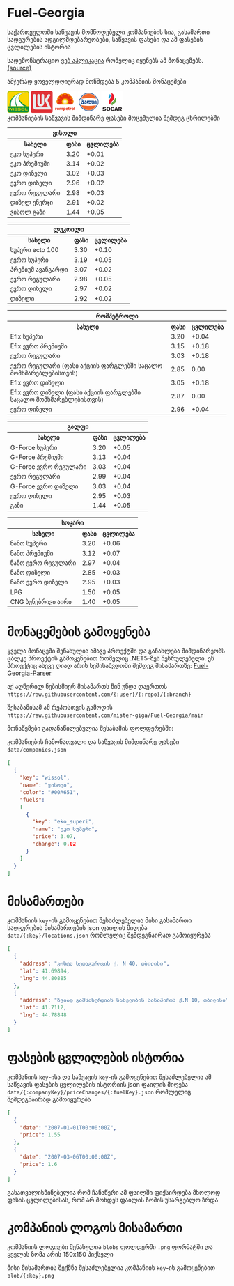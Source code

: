 # Fuel-Georgia
საქართველოში საწვავის მომწოდებელი კომპანიების სია, გასამართი სადგურების ადგილმდებარეობები, საწვავის ფასები და ამ ფასების ცვლილების ისტორია

სადემონსტრაციო [ვებ აპლიკაცია](https://mister-giga.github.io/Fuel-Georgia-ReactJS/) რომელიც იყენებს ამ მონაცემებს. [(source)](https://github.com/mister-giga/Fuel-Georgia-ReactJS)

<!--PRICING-START-->
ამჯერად ყოველდღიურად მოწმდება 5 კომპანიის მონაცემები
<div>
<img src="https://raw.githubusercontent.com/mister-giga/Fuel-Georgia/main/blob/wissol.png" alt="wissol logo" width="50" >
<img src="https://raw.githubusercontent.com/mister-giga/Fuel-Georgia/main/blob/lukoil.png" alt="lukoil logo" width="50" >
<img src="https://raw.githubusercontent.com/mister-giga/Fuel-Georgia/main/blob/rompetrol.png" alt="rompetrol logo" width="50" >
<img src="https://raw.githubusercontent.com/mister-giga/Fuel-Georgia/main/blob/gulf.png" alt="gulf logo" width="50" >
<img src="https://raw.githubusercontent.com/mister-giga/Fuel-Georgia/main/blob/socar.png" alt="socar logo" width="50" >
</div>
კომპანიების საწვავის მიმდინარე ფასები მოცემულია შემდეგ ცხრილებში
<table>
<tr><th colSpan="3">ვისოლი</th></tr>
<tr><th>სახელი</th><th>ფასი</th><th>ცვლილება</th></th></tr>
<tr><td>ეკო სუპერი</td><td>3.20</td><td>+0.01</td></tr>
<tr><td>ეკო პრემიუმი</td><td>3.14</td><td>+0.02</td></tr>
<tr><td>ეკო დიზელი</td><td>3.02</td><td>+0.03</td></tr>
<tr><td>ევრო დიზელი</td><td>2.96</td><td>+0.02</td></tr>
<tr><td>ევრო რეგულარი</td><td>2.98</td><td>+0.03</td></tr>
<tr><td>დიზელ ენერჯი</td><td>2.91</td><td>+0.02</td></tr>
<tr><td>ვისოლ გაზი</td><td>1.44</td><td>+0.05</td></tr>
</table>
<table>
<tr><th colSpan="3">ლუკოილი</th></tr>
<tr><th>სახელი</th><th>ფასი</th><th>ცვლილება</th></th></tr>
<tr><td>სუპერი ecto 100</td><td>3.30</td><td>+0.10</td></tr>
<tr><td>ევრო სუპერი</td><td>3.19</td><td>+0.05</td></tr>
<tr><td>პრემიუმ ავანგარდი</td><td>3.07</td><td>+0.02</td></tr>
<tr><td>ევრო რეგულარი</td><td>2.98</td><td>+0.05</td></tr>
<tr><td>ევრო დიზელი</td><td>2.97</td><td>+0.02</td></tr>
<tr><td>დიზელი</td><td>2.92</td><td>+0.02</td></tr>
</table>
<table>
<tr><th colSpan="3">რომპეტროლი</th></tr>
<tr><th>სახელი</th><th>ფასი</th><th>ცვლილება</th></th></tr>
<tr><td>Efix სუპერი</td><td>3.20</td><td>+0.04</td></tr>
<tr><td>Efix ევრო პრემიუმი</td><td>3.15</td><td>+0.18</td></tr>
<tr><td>ევრო რეგულარი</td><td>3.03</td><td>+0.18</td></tr>
<tr><td>ევრო რეგულარი (ფასი აქციის ფარგლებში საცალო მომხმარებლებისთვის)</td><td>2.85</td><td>0.00</td></tr>
<tr><td>Efix ევრო დიზელი</td><td>3.05</td><td>+0.18</td></tr>
<tr><td>Efix ევრო დიზელი (ფასი აქციის ფარგლებში საცალო მომხმარებლებისთვის)</td><td>2.87</td><td>0.00</td></tr>
<tr><td>ევრო დიზელი</td><td>2.96</td><td>+0.04</td></tr>
</table>
<table>
<tr><th colSpan="3">გალფი</th></tr>
<tr><th>სახელი</th><th>ფასი</th><th>ცვლილება</th></th></tr>
<tr><td>G-Force სუპერი</td><td>3.20</td><td>+0.05</td></tr>
<tr><td>G-Force პრემიუმი</td><td>3.13</td><td>+0.04</td></tr>
<tr><td>G-Force ევრო რეგულარი</td><td>3.03</td><td>+0.04</td></tr>
<tr><td>ევრო რეგულარი</td><td>2.99</td><td>+0.04</td></tr>
<tr><td>G-Force ევრო დიზელი</td><td>3.03</td><td>+0.04</td></tr>
<tr><td>ევრო დიზელი</td><td>2.95</td><td>+0.03</td></tr>
<tr><td>გაზი</td><td>1.44</td><td>+0.05</td></tr>
</table>
<table>
<tr><th colSpan="3">სოკარი</th></tr>
<tr><th>სახელი</th><th>ფასი</th><th>ცვლილება</th></th></tr>
<tr><td>ნანო სუპერი</td><td>3.20</td><td>+0.06</td></tr>
<tr><td>ნანო პრემიუმი</td><td>3.12</td><td>+0.07</td></tr>
<tr><td>ნანო ევრო რეგულარი</td><td>2.97</td><td>+0.04</td></tr>
<tr><td>ნანო დიზელი</td><td>2.85</td><td>+0.03</td></tr>
<tr><td>ნანო ევრო დიზელი</td><td>2.95</td><td>+0.03</td></tr>
<tr><td>LPG</td><td>1.50</td><td>+0.05</td></tr>
<tr><td>CNG ბუნებრივი აირი</td><td>1.40</td><td>+0.05</td></tr>
</table>

<!--PRICING-END-->

# მონაცემების გამოყენება
ყველა მონაცემი შენახულია ამავე პროექტში და განახლება მიმდინარეობს ცალკე პროექტის გამოყენებით რომელიც .NET5-ზეა შესრულებული. ეს პროექტიც ასევე ღიად არის ხემისაწვდომი შემდეგ მისამართზე: [Fuel-Georgia-Parser](https://github.com/mister-giga/Fuel-Georgia-Parser)


აქ აღწერილ ნებისმიერ მისამართს წინ უნდა დაერთოს ```https://raw.githubusercontent.com/{:user}/{:repo}/{:branch}```

შესაბამისამ ამ რეპოსთვის გამოდის ```https://raw.githubusercontent.com/mister-giga/Fuel-Georgia/main```


მონაწემები გადანაწილებულია შესაბამის ფოლდერებში:

კომპანიების ჩამონათვალი და საწვავის მიმდინარე ფასები ```data/companies.json```

```JSON
[
  {
    "key": "wissol",
    "name": "ვისოლი",
    "color": "#00A651",
    "fuels": 
    [
      {
        "key": "eko_superi",
        "name": "ეკო სუპერი",
        "price": 3.07,
        "change": 0.02
      }
    ]
  }
]
```
# მისამართები
კომპანიის ```key```-ის გამოყენებით შესაძლებელია მისი გასამართი სადგურების მისამართების json ფაილის მიღება  ```data/{:key}/locations.json``` რომლელიც შემდეგნაირად გამოიყურება

```JSON
[
  {
    "address": "კოსტა ხეთაგუროვის ქ. N 40, თბილისი",
    "lat": 41.69894,
    "lng": 44.80885
  },
  {
    "address": "ზვიად გამსახურდიას სახელობის სანაპიროს ქ.N 10, თბილისი",
    "lat": 41.7112,
    "lng": 44.78848
  }
]
```
# ფასების ცვლილების ისტორია
კომპანიის ```key```-ისა და საწვავის ```key```-ის გამოყენებით შესაძლებელია ამ საწვავის ფასების ცვლილების ისტორიის json ფაილის მიღება  ```data/{:companyKey}/priceChanges/{:fuelKey}.json``` რომლელიც შემდეგნაირად გამოიყურება
```JSON
[
  {
    "date": "2007-01-01T00:00:00Z",
    "price": 1.55
  },
  {
    "date": "2007-03-06T00:00:00Z",
    "price": 1.6
  }
]
```
გასათვალისწინებელია რომ ჩანაწერი ამ ფაილში ფიქსირდება მხოლოდ ფასის ცვლილებისას, რომ არ მოხდეს ფაილის ზომის უსარგებლო ზრდა

# კომპანიის ლოგოს მისამართი
კომპანიის ლოგოები შენახულია ```blobs``` ფოლდერში ```.png``` ფორმატში და ყველას ზომა არის 150x150 პიქსელი

მისი მისამართის შექმნა შესაძლებელია კომპანიის ```key```-ის გამოყენებით ```blob/{:key}.png```
